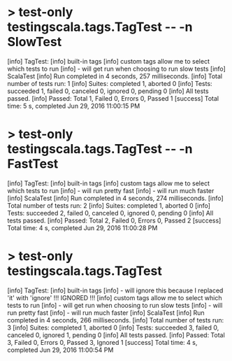 
# > test-only testingscala.tags.TagTest -- -n SlowTest
[info] TagTest:
[info] built-in tags
[info] custom tags allow me to select which tests to run
[info] - will get run when choosing to run slow tests
[info] ScalaTest
[info] Run completed in 4 seconds, 257 milliseconds.
[info] Total number of tests run: 1
[info] Suites: completed 1, aborted 0
[info] Tests: succeeded 1, failed 0, canceled 0, ignored 0, pending 0
[info] All tests passed.
[info] Passed: Total 1, Failed 0, Errors 0, Passed 1
[success] Total time: 5 s, completed Jun 29, 2016 11:00:15 PM

# > test-only testingscala.tags.TagTest -- -n FastTest
[info] TagTest:
[info] built-in tags
[info] custom tags allow me to select which tests to run
[info] - will run pretty fast
[info] - will run much faster
[info] ScalaTest
[info] Run completed in 4 seconds, 274 milliseconds.
[info] Total number of tests run: 2
[info] Suites: completed 1, aborted 0
[info] Tests: succeeded 2, failed 0, canceled 0, ignored 0, pending 0
[info] All tests passed.
[info] Passed: Total 2, Failed 0, Errors 0, Passed 2
[success] Total time: 4 s, completed Jun 29, 2016 11:00:28 PM

# > test-only testingscala.tags.TagTest
[info] TagTest:
[info] built-in tags
[info] - will ignore this because I replaced 'it' with 'ignore' !!! IGNORED !!!
[info] custom tags allow me to select which tests to run
[info] - will get run when choosing to run slow tests
[info] - will run pretty fast
[info] - will run much faster
[info] ScalaTest
[info] Run completed in 4 seconds, 266 milliseconds.
[info] Total number of tests run: 3
[info] Suites: completed 1, aborted 0
[info] Tests: succeeded 3, failed 0, canceled 0, ignored 1, pending 0
[info] All tests passed.
[info] Passed: Total 3, Failed 0, Errors 0, Passed 3, Ignored 1
[success] Total time: 4 s, completed Jun 29, 2016 11:00:54 PM
